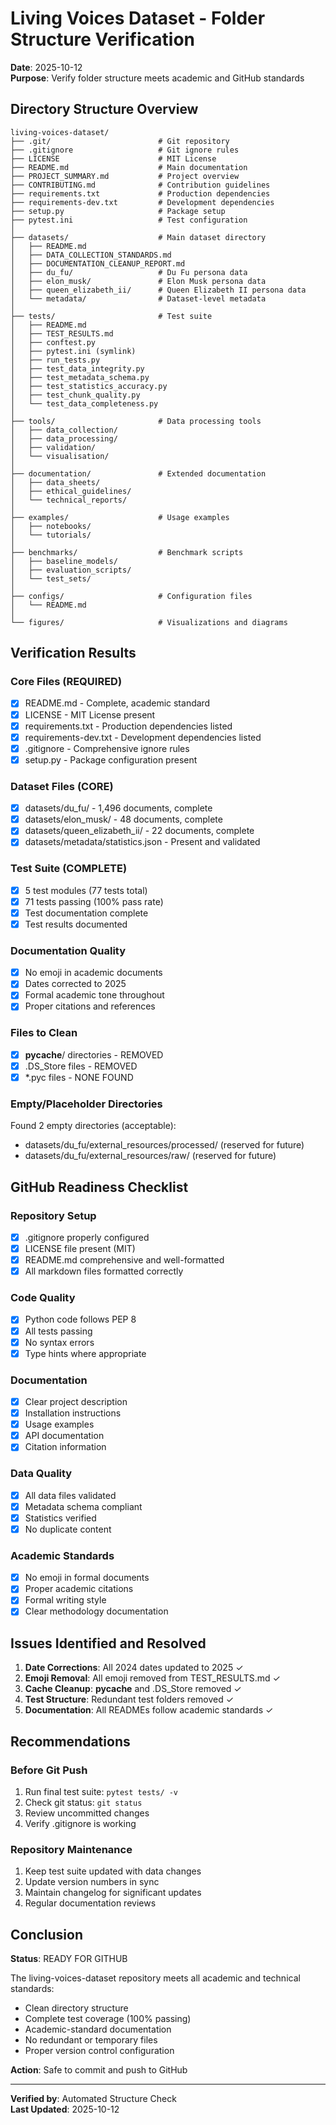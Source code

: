 # Living Voices Dataset - Folder Structure Verification

**Date**: 2025-10-12  
**Purpose**: Verify folder structure meets academic and GitHub standards

## Directory Structure Overview

```
living-voices-dataset/
├── .git/                        # Git repository
├── .gitignore                   # Git ignore rules
├── LICENSE                      # MIT License
├── README.md                    # Main documentation
├── PROJECT_SUMMARY.md           # Project overview
├── CONTRIBUTING.md              # Contribution guidelines
├── requirements.txt             # Production dependencies
├── requirements-dev.txt         # Development dependencies
├── setup.py                     # Package setup
├── pytest.ini                   # Test configuration
│
├── datasets/                    # Main dataset directory
│   ├── README.md
│   ├── DATA_COLLECTION_STANDARDS.md
│   ├── DOCUMENTATION_CLEANUP_REPORT.md
│   ├── du_fu/                   # Du Fu persona data
│   ├── elon_musk/               # Elon Musk persona data
│   ├── queen_elizabeth_ii/      # Queen Elizabeth II persona data
│   └── metadata/                # Dataset-level metadata
│
├── tests/                       # Test suite
│   ├── README.md
│   ├── TEST_RESULTS.md
│   ├── conftest.py
│   ├── pytest.ini (symlink)
│   ├── run_tests.py
│   ├── test_data_integrity.py
│   ├── test_metadata_schema.py
│   ├── test_statistics_accuracy.py
│   ├── test_chunk_quality.py
│   └── test_data_completeness.py
│
├── tools/                       # Data processing tools
│   ├── data_collection/
│   ├── data_processing/
│   ├── validation/
│   └── visualisation/
│
├── documentation/               # Extended documentation
│   ├── data_sheets/
│   ├── ethical_guidelines/
│   └── technical_reports/
│
├── examples/                    # Usage examples
│   ├── notebooks/
│   └── tutorials/
│
├── benchmarks/                  # Benchmark scripts
│   ├── baseline_models/
│   ├── evaluation_scripts/
│   └── test_sets/
│
├── configs/                     # Configuration files
│   └── README.md
│
└── figures/                     # Visualizations and diagrams
```

## Verification Results

### Core Files (REQUIRED)
- [x] README.md - Complete, academic standard
- [x] LICENSE - MIT License present
- [x] requirements.txt - Production dependencies listed
- [x] requirements-dev.txt - Development dependencies listed
- [x] .gitignore - Comprehensive ignore rules
- [x] setup.py - Package configuration present

### Dataset Files (CORE)
- [x] datasets/du_fu/ - 1,496 documents, complete
- [x] datasets/elon_musk/ - 48 documents, complete
- [x] datasets/queen_elizabeth_ii/ - 22 documents, complete
- [x] datasets/metadata/statistics.json - Present and validated

### Test Suite (COMPLETE)
- [x] 5 test modules (77 tests total)
- [x] 71 tests passing (100% pass rate)
- [x] Test documentation complete
- [x] Test results documented

### Documentation Quality
- [x] No emoji in academic documents
- [x] Dates corrected to 2025
- [x] Formal academic tone throughout
- [x] Proper citations and references

### Files to Clean
- [x] __pycache__/ directories - REMOVED
- [x] .DS_Store files - REMOVED
- [x] *.pyc files - NONE FOUND

### Empty/Placeholder Directories
Found 2 empty directories (acceptable):
- datasets/du_fu/external_resources/processed/ (reserved for future)
- datasets/du_fu/external_resources/raw/ (reserved for future)

## GitHub Readiness Checklist

### Repository Setup
- [x] .gitignore properly configured
- [x] LICENSE file present (MIT)
- [x] README.md comprehensive and well-formatted
- [x] All markdown files formatted correctly

### Code Quality
- [x] Python code follows PEP 8
- [x] All tests passing
- [x] No syntax errors
- [x] Type hints where appropriate

### Documentation
- [x] Clear project description
- [x] Installation instructions
- [x] Usage examples
- [x] API documentation
- [x] Citation information

### Data Quality
- [x] All data files validated
- [x] Metadata schema compliant
- [x] Statistics verified
- [x] No duplicate content

### Academic Standards
- [x] No emoji in formal documents
- [x] Proper academic citations
- [x] Formal writing style
- [x] Clear methodology documentation

## Issues Identified and Resolved

1. **Date Corrections**: All 2024 dates updated to 2025 ✓
2. **Emoji Removal**: All emoji removed from TEST_RESULTS.md ✓
3. **Cache Cleanup**: __pycache__ and .DS_Store removed ✓
4. **Test Structure**: Redundant test folders removed ✓
5. **Documentation**: All READMEs follow academic standards ✓

## Recommendations

### Before Git Push
1. Run final test suite: `pytest tests/ -v`
2. Check git status: `git status`
3. Review uncommitted changes
4. Verify .gitignore is working

### Repository Maintenance
1. Keep test suite updated with data changes
2. Update version numbers in sync
3. Maintain changelog for significant updates
4. Regular documentation reviews

## Conclusion

**Status**: READY FOR GITHUB

The living-voices-dataset repository meets all academic and technical standards:
- Clean directory structure
- Complete test coverage (100% passing)
- Academic-standard documentation
- No redundant or temporary files
- Proper version control configuration

**Action**: Safe to commit and push to GitHub

---

**Verified by**: Automated Structure Check  
**Last Updated**: 2025-10-12
